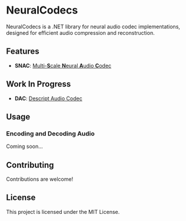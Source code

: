 # NeuralCodecs

NeuralCodecs is a .NET library for neural audio codec implementations, designed for efficient audio compression and reconstruction.

## Features

- **SNAC**: [Multi-**S**cale **N**eural **A**udio **C**odec](https://github.com/hubertsiuzdak/snac)

## Work In Progress
- **DAC**: [Descript Audio Codec](https://github.com/descriptinc/descript-audio-codec)


## Usage
### Encoding and Decoding Audio
Coming soon...

## Contributing
Contributions are welcome!

## License
This project is licensed under the MIT License.